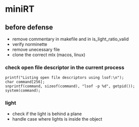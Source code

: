 # miniRT

## before defense

- remove commentary in makefile and in is_light_ratio_valid
- verify norminette
- remove unecessary file
- clone the correct mlx (macos, linux)

### check open file descriptor in the current process
	
```
printf("Listing open file descriptors using lsof:\n");
char command[256];
snprintf(command, sizeof(command), "lsof -p %d", getpid());
system(command);
```

### light

- check if the light is behind a plane
- handle case where lights is inside the object
